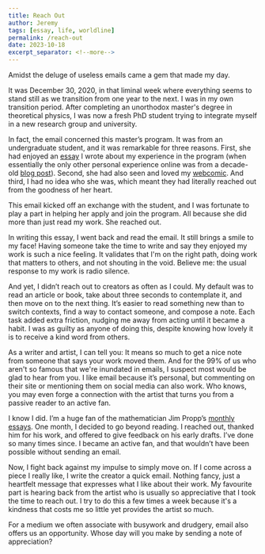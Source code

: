 ```yaml
---
title: Reach Out
author: Jeremy
tags: [essay, life, worldline]
permalink: /reach-out
date: 2023-10-18
excerpt_separator: <!--more-->
---
```


Amidst the deluge of useless emails came a gem that made my day.

It was December 30, 2020, in that liminal week where everything seems to stand still as we transition from one year to the next. I was in my own transition period. After completing an unorthodox master's degree in theoretical physics, I was now a fresh PhD student trying to integrate myself in a new research group and university.

In fact, the email concerned this master’s program. It was from an undergraduate student, and it was remarkable for three reasons. First, she had enjoyed an [essay](https://cotejer.github.io/psion) I wrote about my experience in the program (when essentially the only other personal experience online was from a decade-old [blog post](https://saurabhmadaan.wordpress.com/2009/12/22/perimeter-scholars-international-a-student-experience/)). Second, she had also seen and loved my [webcomic](https://handwaving.github.io/). And third, I had no idea who she was, which meant they had literally reached out from the goodness of her heart.

This email kicked off an exchange with the student, and I was fortunate to play a part in helping her apply and join the program.  All because she did more than just read my work. She reached out.

In writing this essay, I went back and read the email. It still brings a smile to my face! Having someone take the time to write and say they enjoyed my work is such a nice feeling. It validates that I'm on the right path, doing work that matters to others, and not shouting in the void. Believe me: the usual response to my work is radio silence.

And yet, I didn’t reach out to creators as often as I could. My default was to read an article or book, take about three seconds to contemplate it, and then move on to the next thing. It’s easier to read something new than to switch contexts, find a way to contact someone, and compose a note. Each task added extra friction, nudging me away from acting until it became a habit. I was as guilty as anyone of doing this, despite knowing how lovely it is to receive a kind word from others.

As a writer and artist, I can tell you: It means so much to get a nice note from someone that says your work moved them. And for the 99% of us who aren't so famous that we're inundated in emails, I suspect most would be glad to hear from you. I like email because it’s personal, but commenting on their site or mentioning them on social media can also work. Who knows, you may even forge a connection with the artist that turns you from a passive reader to an active fan.

I know I did. I’m a huge fan of the mathematician Jim Propp’s [monthly essays](https://mathenchant.wordpress.com/). One month, I decided to go beyond reading. I reached out, thanked him for his work, and offered to give feedback on his early drafts. I’ve done so many times since. I became an active fan, and that wouldn’t have been possible without sending an email.

Now, I fight back against my impulse to simply move on. If I come across a piece I really like, I write the creator a quick email. Nothing fancy, just a heartfelt message that expresses what I like about their work. My favourite part is hearing back from the artist who is usually so appreciative that I took the time to reach out. I try to do this a few times a week because it's a kindness that costs me so little yet provides the artist so much.

For a medium we often associate with busywork and drudgery, email also offers us an opportunity. Whose day will you make by sending a note of appreciation?